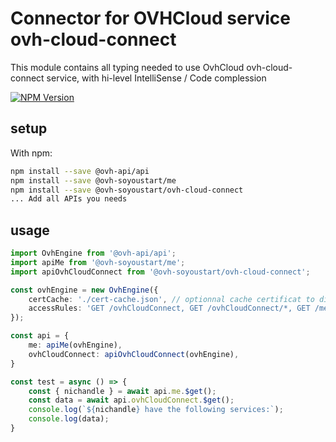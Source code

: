 # Connector for OVHCloud service ovh-cloud-connect

This module contains all typing needed to use OvhCloud ovh-cloud-connect service, with hi-level IntelliSense / Code complession

[![NPM Version](https://img.shields.io/npm/v/@ovh-soyoustart/ovh-cloud-connect.svg?style=flat)](https://www.npmjs.org/package/@ovh-soyoustart/ovh-cloud-connect)

## setup

With npm:
````bash
npm install --save @ovh-api/api
npm install --save @ovh-soyoustart/me
npm install --save @ovh-soyoustart/ovh-cloud-connect
... Add all APIs you needs
````

## usage

````typescript
import OvhEngine from '@ovh-api/api';
import apiMe from '@ovh-soyoustart/me';
import apiOvhCloudConnect from '@ovh-soyoustart/ovh-cloud-connect';

const ovhEngine = new OvhEngine({ 
    certCache: './cert-cache.json', // optionnal cache certificat to disk
    accessRules: 'GET /ovhCloudConnect, GET /ovhCloudConnect/*, GET /me', // optionnal limit the requested privileges.
});

const api = {
    me: apiMe(ovhEngine),
    ovhCloudConnect: apiOvhCloudConnect(ovhEngine),
}

const test = async () => {
    const { nichandle } = await api.me.$get();
    const data = await api.ovhCloudConnect.$get();
    console.log(`${nichandle} have the following services:`);
    console.log(data);
}

````